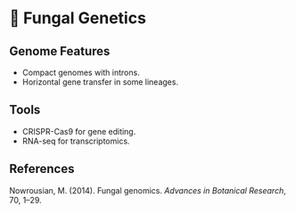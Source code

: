 # 🧠 Fungal Genetics

## Genome Features
- Compact genomes with introns.
- Horizontal gene transfer in some lineages.

## Tools
- CRISPR-Cas9 for gene editing.
- RNA-seq for transcriptomics.

## References
Nowrousian, M. (2014). Fungal genomics. *Advances in Botanical Research*, 70, 1–29.
